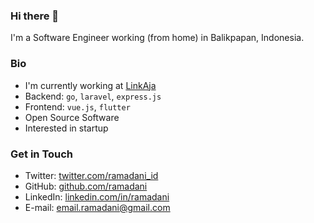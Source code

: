 ### Hi there 👋

I'm a Software Engineer working (from home) in Balikpapan, Indonesia.

### Bio

- I'm currently working at [LinkAja](https://www.linkaja.id/)
- Backend: `go`, `laravel`, `express.js`
- Frontend: `vue.js`, `flutter`
- Open Source Software
- Interested in startup

### Get in Touch

- Twitter: [twitter.com/ramadani_id](https://twitter.com/ramadani_id)
- GitHub: [github.com/ramadani](https://github.com/ramadani)
- LinkedIn: [linkedin.com/in/ramadani](https://www.linkedin.com/in/ramadani/)
- E-mail: [email.ramadani@gmail.com](mailto:email.ramadani@gmail.com)